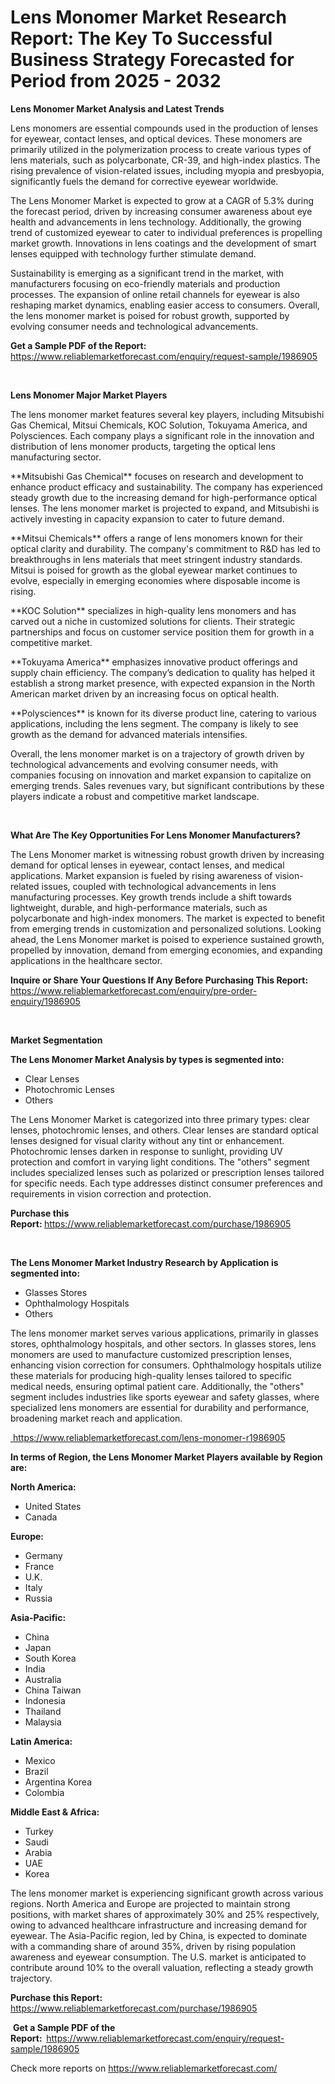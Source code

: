 <p><h1>Lens Monomer Market Research Report: The Key To Successful Business Strategy Forecasted for Period from 2025 - 2032</h1></p><p><strong>Lens Monomer Market Analysis and Latest Trends</strong></p>
<p><p>Lens monomers are essential compounds used in the production of lenses for eyewear, contact lenses, and optical devices. These monomers are primarily utilized in the polymerization process to create various types of lens materials, such as polycarbonate, CR-39, and high-index plastics. The rising prevalence of vision-related issues, including myopia and presbyopia, significantly fuels the demand for corrective eyewear worldwide.</p><p>The Lens Monomer Market is expected to grow at a CAGR of 5.3% during the forecast period, driven by increasing consumer awareness about eye health and advancements in lens technology. Additionally, the growing trend of customized eyewear to cater to individual preferences is propelling market growth. Innovations in lens coatings and the development of smart lenses equipped with technology further stimulate demand.</p><p>Sustainability is emerging as a significant trend in the market, with manufacturers focusing on eco-friendly materials and production processes. The expansion of online retail channels for eyewear is also reshaping market dynamics, enabling easier access to consumers. Overall, the lens monomer market is poised for robust growth, supported by evolving consumer needs and technological advancements.</p></p>
<p><strong>Get a Sample PDF of the Report:&nbsp;</strong> <a href="https://www.reliablemarketforecast.com/enquiry/request-sample/1986905?utm_campaign=3176&utm_medium=2&utm_source=Github&utm_content=ia&utm_term=06042025&utm_id=lens-monomer">https://www.reliablemarketforecast.com/enquiry/request-sample/1986905</a></p>
<p>&nbsp;</p>
<p><strong>Lens Monomer Major Market Players</strong></p>
<p><p>The lens monomer market features several key players, including Mitsubishi Gas Chemical, Mitsui Chemicals, KOC Solution, Tokuyama America, and Polysciences. Each company plays a significant role in the innovation and distribution of lens monomer products, targeting the optical lens manufacturing sector.</p><p>**Mitsubishi Gas Chemical** focuses on research and development to enhance product efficacy and sustainability. The company has experienced steady growth due to the increasing demand for high-performance optical lenses. The lens monomer market is projected to expand, and Mitsubishi is actively investing in capacity expansion to cater to future demand.</p><p>**Mitsui Chemicals** offers a range of lens monomers known for their optical clarity and durability. The company's commitment to R&D has led to breakthroughs in lens materials that meet stringent industry standards. Mitsui is poised for growth as the global eyewear market continues to evolve, especially in emerging economies where disposable income is rising.</p><p>**KOC Solution** specializes in high-quality lens monomers and has carved out a niche in customized solutions for clients. Their strategic partnerships and focus on customer service position them for growth in a competitive market. </p><p>**Tokuyama America** emphasizes innovative product offerings and supply chain efficiency. The company’s dedication to quality has helped it establish a strong market presence, with expected expansion in the North American market driven by an increasing focus on optical health.</p><p>**Polysciences** is known for its diverse product line, catering to various applications, including the lens segment. The company is likely to see growth as the demand for advanced materials intensifies.</p><p>Overall, the lens monomer market is on a trajectory of growth driven by technological advancements and evolving consumer needs, with companies focusing on innovation and market expansion to capitalize on emerging trends. Sales revenues vary, but significant contributions by these players indicate a robust and competitive market landscape.</p></p>
<p>&nbsp;</p>
<p><strong>What Are The Key Opportunities For Lens Monomer Manufacturers?</strong></p>
<p><p>The Lens Monomer market is witnessing robust growth driven by increasing demand for optical lenses in eyewear, contact lenses, and medical applications. Market expansion is fueled by rising awareness of vision-related issues, coupled with technological advancements in lens manufacturing processes. Key growth trends include a shift towards lightweight, durable, and high-performance materials, such as polycarbonate and high-index monomers. The market is expected to benefit from emerging trends in customization and personalized solutions. Looking ahead, the Lens Monomer market is poised to experience sustained growth, propelled by innovation, demand from emerging economies, and expanding applications in the healthcare sector.</p></p>
<p><strong>Inquire or Share Your Questions If Any Before Purchasing This Report:</strong> <a href="https://www.reliablemarketforecast.com/enquiry/pre-order-enquiry/1986905?utm_campaign=3176&utm_medium=2&utm_source=Github&utm_content=ia&utm_term=06042025&utm_id=lens-monomer">https://www.reliablemarketforecast.com/enquiry/pre-order-enquiry/1986905</a></p>
<p>&nbsp;</p>
<p><strong>Market Segmentation</strong></p>
<p><strong>The Lens Monomer Market Analysis by types is segmented into:</strong></p>
<p><ul><li>Clear Lenses</li><li>Photochromic Lenses</li><li>Others</li></ul></p>
<p><p>The Lens Monomer Market is categorized into three primary types: clear lenses, photochromic lenses, and others. Clear lenses are standard optical lenses designed for visual clarity without any tint or enhancement. Photochromic lenses darken in response to sunlight, providing UV protection and comfort in varying light conditions. The "others" segment includes specialized lenses such as polarized or prescription lenses tailored for specific needs. Each type addresses distinct consumer preferences and requirements in vision correction and protection.</p></p>
<p><strong>Purchase this Report:&nbsp;</strong><a href="https://www.reliablemarketforecast.com/purchase/1986905?utm_campaign=3176&utm_medium=2&utm_source=Github&utm_content=ia&utm_term=06042025&utm_id=lens-monomer">https://www.reliablemarketforecast.com/purchase/1986905</a></p>
<p>&nbsp;</p>
<p><strong>The Lens Monomer Market Industry Research by Application is segmented into:</strong></p>
<p><ul><li>Glasses Stores</li><li>Ophthalmology Hospitals</li><li>Others</li></ul></p>
<p><p>The lens monomer market serves various applications, primarily in glasses stores, ophthalmology hospitals, and other sectors. In glasses stores, lens monomers are used to manufacture customized prescription lenses, enhancing vision correction for consumers. Ophthalmology hospitals utilize these materials for producing high-quality lenses tailored to specific medical needs, ensuring optimal patient care. Additionally, the "others" segment includes industries like sports eyewear and safety glasses, where specialized lens monomers are essential for durability and performance, broadening market reach and application.</p></p>
<p><a href="https://www.reliablemarketforecast.com/lens-monomer-r1986905?utm_campaign=3176&utm_medium=2&utm_source=Github&utm_content=ia&utm_term=06042025&utm_id=lens-monomer">&nbsp;https://www.reliablemarketforecast.com/lens-monomer-r1986905</a></p>
<p><strong>In terms of Region, the Lens Monomer Market Players available by Region are:</strong></p>
<p>
    <p> <strong> North America: </strong>
        <ul>
            <li>United States</li>
            <li>Canada</li>
        </ul>
        </p> 
    <p> <strong> Europe: </strong>
        <ul>
            <li>Germany</li>
            <li>France</li>
            <li>U.K.</li>
            <li>Italy</li>
            <li>Russia</li>
        </ul>
        </p> 
    <p> <strong> Asia-Pacific: </strong>
        <ul>
            <li>China</li>
            <li>Japan</li>
            <li>South Korea</li>
            <li>India</li>
            <li>Australia</li>
            <li>China Taiwan</li>
            <li>Indonesia</li>
            <li>Thailand</li>
            <li>Malaysia</li>
        </ul>
        </p> 
    <p> <strong> Latin America: </strong>
        <ul>
            <li>Mexico</li>
            <li>Brazil</li>
            <li>Argentina Korea</li>
            <li>Colombia</li>
        </ul>
        </p> 
    <p> <strong> Middle East & Africa: </strong>
        <ul>
            <li>Turkey</li>
            <li>Saudi</li>
            <li>Arabia</li>
            <li>UAE</li>
            <li>Korea</li>
        </ul>
    </p>
    </p>
<p><p>The lens monomer market is experiencing significant growth across various regions. North America and Europe are projected to maintain strong positions, with market shares of approximately 30% and 25% respectively, owing to advanced healthcare infrastructure and increasing demand for eyewear. The Asia-Pacific region, led by China, is expected to dominate with a commanding share of around 35%, driven by rising population awareness and eyewear consumption. The U.S. market is anticipated to contribute around 10% to the overall valuation, reflecting a steady growth trajectory.</p></p>
<p><strong>Purchase this Report: </strong><a href="https://www.reliablemarketforecast.com/purchase/1986905?utm_campaign=3176&utm_medium=2&utm_source=Github&utm_content=ia&utm_term=06042025&utm_id=lens-monomer">https://www.reliablemarketforecast.com/purchase/1986905</a></p>
<p>&nbsp;<strong>Get a Sample PDF of the Report:&nbsp;&nbsp;</strong><a href="https://www.reliablemarketforecast.com/enquiry/request-sample/1986905?utm_campaign=3176&utm_medium=2&utm_source=Github&utm_content=ia&utm_term=06042025&utm_id=lens-monomer">https://www.reliablemarketforecast.com/enquiry/request-sample/1986905</a></p>
<p><strong></strong></p>
<p>Check more reports on <a href="https://www.reliablemarketforecast.com/?utm_campaign=3176&utm_medium=2&utm_source=Github&utm_content=ia&utm_term=06042025&utm_id=lens-monomer">https://www.reliablemarketforecast.com/</a></p>